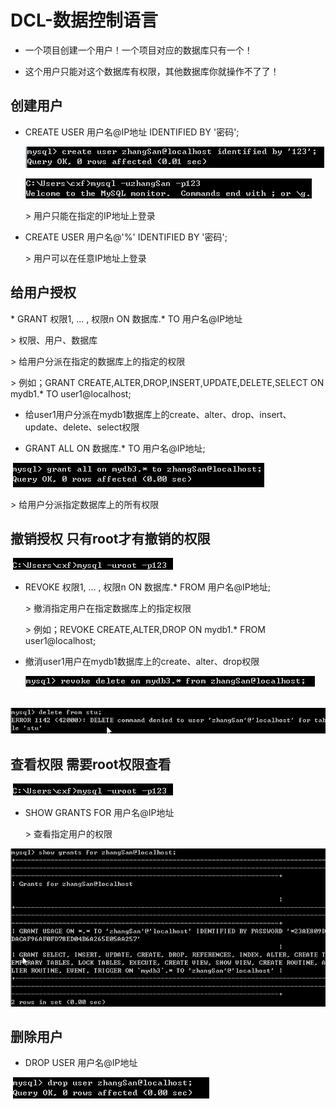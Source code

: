 # DCL-数据控制语言

* 一个项目创建一个用户！一个项目对应的数据库只有一个！

* 这个用户只能对这个数据库有权限，其他数据库你就操作不了了！

## 创建用户

* CREATE USER 用户名@IP地址 IDENTIFIED BY '密码';

  ![image-20221029173648213](img/image-20221029173648213.png)

  ![image-20221029173659016](img/image-20221029173659016.png)

  \> 用户只能在指定的IP地址上登录

* CREATE USER 用户名@'%' IDENTIFIED BY '密码';

  \> 用户可以在任意IP地址上登录

## 给用户授权

 \* GRANT 权限1, … , 权限n ON 数据库.* TO 用户名@IP地址

  \> 权限、用户、数据库

  \> 给用户分派在指定的数据库上的指定的权限

  \> 例如；GRANT CREATE,ALTER,DROP,INSERT,UPDATE,DELETE,SELECT ON mydb1.* TO user1@localhost;

* 给user1用户分派在mydb1数据库上的create、alter、drop、insert、update、delete、select权限

* GRANT ALL ON 数据库.* TO 用户名@IP地址;

​    ![image-20221029173726915](img/image-20221029173726915.png)

  \> 给用户分派指定数据库上的所有权限

## 撤销授权	 只有root才有撤销的权限

​    ![image-20221029173737759](img/image-20221029173737759.png)

* REVOKE 权限1, … , 权限n ON 数据库.* FROM 用户名@IP地址;

  \> 撤消指定用户在指定数据库上的指定权限

  \> 例如；REVOKE CREATE,ALTER,DROP ON mydb1.* FROM user1@localhost;

* 撤消user1用户在mydb1数据库上的create、alter、drop权限

   ![image-20221029173748294](img/image-20221029173748294.png)

​    ![image-20221029173755915](img/image-20221029173755915.png)

## 查看权限 需要root权限查看

​    ![image-20221029173834986](img/image-20221029173834986.png)

* SHOW GRANTS FOR 用户名@IP地址

  \> 查看指定用户的权限

 ![image-20221029173843992](img/image-20221029173843992.png)

## 删除用户

* DROP USER 用户名@IP地址

​    ![image-20221029173851873](img/image-20221029173851873.png)